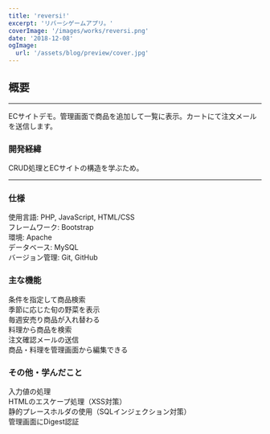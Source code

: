 ```yaml
---
title: 'reversi!'
excerpt: 'リバーシゲームアプリ。'
coverImage: '/images/works/reversi.png'
date: '2018-12-08'
ogImage:
  url: '/assets/blog/preview/cover.jpg'
---
```


## 概要

---
ECサイトデモ。管理画面で商品を追加して一覧に表示。カートにて注文メールを送信します。

### 開発経緯

CRUD処理とECサイトの構造を学ぶため。

---

### 仕様

使用言語: PHP, JavaScript, HTML/CSS  
フレームワーク: Bootstrap  
環境: Apache  
データベース: MySQL  
バージョン管理: Git, GitHub  

### 主な機能

条件を指定して商品検索  
季節に応じた旬の野菜を表示  
毎週安売り商品が入れ替わる  
料理から商品を検索  
注文確認メールの送信  
商品・料理を管理画面から編集できる  

### その他・学んだこと

入力値の処理  
HTMLのエスケープ処理（XSS対策）  
静的プレースホルダの使用（SQLインジェクション対策）  
管理画面にDigest認証  
